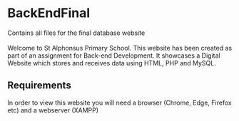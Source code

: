# BackEndFinal
Contains all files for the final database website <br><br>
Welcome to St Alphonsus Primary School. This website has been created as part of an assignment for Back-end Development. 
It showcases a Digital Website which stores and receives data using HTML, PHP and MySQL.
## Requirements
In order to view this website you will need a browser (Chrome, Edge, Firefox etc) and a webserver (XAMPP)
